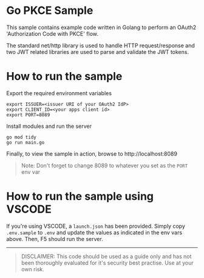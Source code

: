 # Go PKCE Sample
This sample contains example code written in Golang to perform an OAuth2 'Authorization Code with PKCE' flow.

The standard net/http library is used to handle HTTP request/response and two JWT related libraries are used to parse and validate the JWT tokens.

# How to run the sample
Export the required environment variables
```
export ISSUER=<issuer URI of your OAuth2 IdP>
export CLIENT_ID=<your apps client id>
export PORT=8089
```
Install modules and run the server
```
go mod tidy
go run main.go
```
Finally, to view the sample in action, browse to http://localhost:8089

> Note: Don't forget to change 8089 to whatever you set as the `PORT` env var

# How to run the sample using VSCODE
If you're using VSCODE, a `launch.json` has been provided. Simply copy `.env.sample` to `.env` and update the values as indicated in the env vars above. Then, F5 should run the server.

---
>DISCLAIMER: This code should be used as a guide only and has not been thoroughly evaluated for it's security best practise. Use at your own risk.
